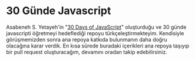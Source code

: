 # 30 Günde Javascript

Asabeneh S. Yetayeh'in "[30 Days of JavaScript](https://github.com/Asabeneh/30-Days-Of-JavaScript)" oluşturduğu ve 30 günde javascripti öğretmeyi hedeflediği repoyu türkçeleştirmekteyim. Kendisiyle görüşmemizden sonra ana repoya katkıda bulunmanın daha doğru olacağına karar verdik. En kısa sürede buradaki içerikleri ana repoya taşıyıp bir pull request oluşturacağım, devamını oradan takip edebilirsiniz.
